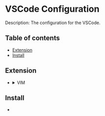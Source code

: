 # VSCode Configuration
Description: The configuration for the VSCode. 

## Table of contents
- [Extension](#Extension)
- [Install](#Install)

## Extension
- <details><summary> VIM </summary>
  <p>
    <div align="center">
        <img src="icons/vim.png" alt="ContactCard">
    </div>
       <details><summary>Why vim?</summary>
       <p>

     - Vim helps you code faster and do a lot of things without using the mouse.
       </p>
       </details>

       <details><summary>Installation</summary>
       <p>

       - [Market Link](https://marketplace.visualstudio.com/items?itemName=vscodevim.vim)
       - [GitHub](https://github.com/VSCodeVim/Vim)
       </p>
       </details>

       <details><summary>My Vim settings</summary>
       <p>

           "vim.statusBarColorControl": true,
           "vim.statusBarColors.normal": "#181818",
           "vim.statusBarColors.insert": "#181818",
           "vim.statusBarColors.visual": "#181818",
           "vim.statusBarColors.visualline": "#181818",
           "vim.statusBarColors.visualblock": "#181818",
           "vim.statusBarColors.replace": "#181818",
           "vim.statusBarColors.commandlineinprogress": "#181818",
           "vim.statusBarColors.searchinprogressmode": "#181818",
           "vim.statusBarColors.easymotionmode": "#181818",
           "vim.statusBarColors.easymotioninputmode": "#181818",
           "vim.statusBarColors.surroundinputmode": "#181818",
           "vim.enableNeovim": true,

           "vim.easymotion": true,
           "vim.incsearch": true,
           "vim.useSystemClipboard": true,
           "vim.useCtrlKeys": true,
           "vim.hlsearch": true,
           "vim.smartRelativeLine": true,

           "vim.insertModeKeyBindings": [
           ],
           "vim.normalModeKeyBindingsNonRecursive": [
             {
               "before": ["<leader>", "d"],
               "commands": [":bd"],
               "silent": true
             },
             {
               "before": ["<leader>", "w"],
               "commands": [":w"],
               "silent": true
             },
             {
               "before": ["<tab>"],
               "after": ["g", "t"],
               "silent": true
             },
             {
               "before": ["<leader>","<tab>"],
               "after": ["g", "T"],
               "silent": true
             },
             {
               "before": ["<C-q>"],
               "commands": [":nohl"]
             },
           ],
           "vim.leader": "<space>",
           "vim.handleKeys": {
             "<C-a>": false,
             "<C-f>": false
           },
       </p>
       </details>
     </p>
     </details>
## Install
- 
